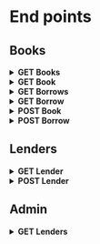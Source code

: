 # End points
## Books
<details>
    <summary><b>GET Books</b></summary>

### Header
```
GET /books
Accept: application/ld+json, application/json
```
### Response
C'est une collection donc le contexte est a changer
```
HTTP/3.0 200 OK
{
    "@context": "schema.org/Book",
    "@id": "/books",
    "@type": "hydra:Collection",
    "hydra:member": [
        {
            "@id": "/books/f7a8c1c9-1e1e-4f4e-9aee-5b6d8a3d8c6a",
            "@type": "Book",
            "isbn": "978-1-56619-909-4",
            "name": "Zero to One",
            "description": "Notes on Startups, or How to Build the Future",
            "author": "Peter Thiel",
            "publicationDate": "2014-09-16T00:00:00+00:00"
        },
        {
            "@id": "/books/c7d8e9f0-1a2b-3c4d-5e6f-7g8h9i0j1k2l",
            "@type": "Book",
            "isbn": "978-1-56619-909-5",
            "name": "Zero to Two",
            "description": "Notes on Startups, or How to Build the Future",
            "author": "Peter Thiel",
            "publicationDate": "2014-09-16T00:00:00+00:00"
        }
    ],
    "hydra:totalItems": 2
}
```
</details>

<details>
<summary><b>GET Book</b></summary>

### Header
```
GET /books/f7a8c1c9-1e1e-4f4e-9aee-5b6d8a3d8c6a
Accept: application/ld+json, application/json
```
### Response

```
HTTP/3.0 200 OK
{
    "@context": "schema.org/Book",
    "@id": "/books/f7a8c1c9-1e1e-4f4e-9aee-5b6d8a3d8c6a",
    "@type": "Book",
    "isbn": "978-1-56619-909-4",
    "name": "Zero to One",
    "description": "Notes on Startups, or How to Build the Future",
    "author": "Peter Thiel",
    "publicationDate": "2014-09-16T00:00:00+00:00"
}
```
</details>

<details>
<summary><b>GET Borrows</b></summary>

### Header
```
GET /books/f7a8c1c9-1e1e-4f4e-9aee-5b6d8a3d8c6a/borrows/
Accept: application/ld+json, application/json
```

### Response
```
HTTP/3.0 200 OK
{
    "@context": "schema.org/BorrowAction",
    "@id": "/books/f7a8c1c9-1e1e-4f4e-9aee-5b6d8a3d8c6a/borrows",
    "@type": "hydra:Collection",
    "hydra:member": [
        {
            "@id": "/borrows/d3e4f5g6-h7i8-9j0k-l1m2-n3o4p5q6r7s",
            "@type": "Borrow",
            "book": "/books/f7a8c1c9-1e1e-4f4e-9aee-5b6d8a3d8c6a",
            "user": "/lenders/a1b2c3d4-e5f6-4g7h-8i9j-k0l1m2n3o4p5",
            "borrowedAt": "2023-10-18T00:00:00+00:00",
            "returnedAt": null
        },
        { ... }
    ],
}
```
</details>
<details>
<summary><b>GET Borrow</b></summary>

### Header
```
GET /borrows/d3e4f5g6-h7i8-9j0k-l1m2-n3o4p5q6r7s
Accept: application/ld+json, application/json
```

### Response
Ajouter l'entete,
Underfetching: je dois faire une requete pour avoir les informations de l'utilisateur et du livre, fournir plus d'information dans la réponse serai plus interessant.
```
HTTP/3.0 200 OK
{
    "@context": "schema.org/BorrowAction",
    "@id": "/borrows/d3e4f5g6-h7i8-9j0k-l1m2-n3o4p5q6r7s",
    "@type": "Borrow",
    "book": "/books/f7a8c1c9-1e1e-4f4e-9aee-5b6d8a3d8c6a",
    "user": "/lenders/a1b2c3d4-e5f6-4g7h-8i9j-k0l1m2n3o4p5",
    "borrowedAt": "2023-10-18T00:00:00+00:00",
    "returnedAt": null
}
```
</details>

<details>
<summary><b>POST Book</b></summary>

### Header
```
POST /books
Accept: application/ld+json, application/json
Content-Type: application/ld+json
Authorization: Bearer <token with role ROLE_ADMIN>
```

### Body
Pas besoin de @contexte pour le post, le serveur connait le contexte.
```
{
    "@context": "schema.org/Book",
    "@type": "Book",
    "isbn": "978-1-56619-909-4",
    "name": "Zero to One",
    "description": "Notes on Startups, or How to Build the Future",
    "author": "Peter Thiel",
    "publicationDate": "2014-09-16T00:00:00+00:00"
}
```

### Response
```
HTTP/3.0 201 Created
{
    "@context": "schema.org/Book",
    "@id": "/books/f7a8c1c9-1e1e-4f4e-9aee-5b6d8a3d8c6a",
    "@type": "Book",
    "isbn": "978-1-56619-909-4",
    "name": "Zero to One",
    "description": "Notes on Startups, or How to Build the Future",
    "author": "Peter Thiel",
    "publicationDate": "2014-09-16T00:00:00+00:00"
}
```
</details>

<details>
    <summary><b>POST Borrow</b></summary>

### Header
```
POST /books/f7a8c1c9-1e1e-4f4e-9aee-5b6d8a3d8c6a/borrows
Accept: application/ld+json, application/json
Content-Type: application/ld+json
Authorization: Bearer <token>
```
## Body
```
{
    "@context": "schema.org/BorrowAction",
    "@type": "Borrow",
    "user": "/lenders/a1b2c3d4-e5f6-4g7h-8i9j-k0l1m2n3o4p5"
}
```

### Response
```
HTTP/3.0 201 Created
{
    "@context": "schema.org/BorrowAction",
    "@id": "/borrows/d3e4f5g6-h7i8-9j0k-l1m2-n3o4p5q6r7s",
    "@type": "Borrow",
    "book": "/books/f7a8c1c9-1e1e-4f4e-9aee-5b6d8a3d8c6a",
    "user": "/lenders/a1b2c3d4-e5f6-4g7h-8i9j-k0l1m2n3o4p5",
    "borrowedAt": "2023-10-18T00:00:00+00:00",
    "returnedAt": null
}
```
</details>

## Lenders
<details>
    <summary><b>GET Lender</b></summary>

### Header
```
GET /lenders/a1b2c3d4-e5f6-4g7h-8i9j-k0l1m2n3o4p5
Accept: application/ld+json, application/json
Authorization: Bearer <token with role ROLE_ADMIN or same uuid>
```
### Response
```
HTTP/3.0 200 OK
{
    "@context": "schema.org/Person",
    "@id": "/lenders/a1b2c3d4-e5f6-4g7h-8i9j-k0l1m2n3o4p5",
    "@type": "User",
    "name": "admin",
    "email": "admin@localhost",
    "roles": [
        "ROLE_ADMIN"
    ]
}
```
</details>

<details>
    <summary><b>POST Lender</b></summary>

### Header
```
POST /lenders
Accept: application/ld+json, application/json
Content-Type: application/ld+json
```
### Body
```
{
    "@context": "schema.org/Person",
    "@type": "User",
    "name": "admin",
    "email": "admin@localhost",
    "password": "admin",
    "roles": [
        "ROLE_ADMIN"
    ]
}
```
### Response
```
HTTP/3.0 201 Created
{
    "@context": "schema.org/Person",
    "@id": "/lenders/a1b2c3d4-e5f6-4g7h-8i9j-k0l1m2n3o4p5",
    "@type": "User",
    "name": "admin",
    "email": "admin@localhost",
    "roles": [
        "ROLE_ADMIN"
    ]
}
```
</details>

## Admin

<details>
    <summary><b>GET Lenders</b></summary>

### Header
```
GET /admin/lenders
Accept: application/ld+json, application/json
Authorization: Bearer <token with role ROLE_ADMIN>
```
### Response
```
HTTP/3.0 200 OK
{
    "@context": "schema.org/Person",
    "@id": "/lenders",
    "@type": "hydra:Collection",
    "hydra:member": [
        {
            "@id": "/lenders/a1b2c3d4-e5f6-4g7h-8i9j-k0l1m2n3o4p5",
            "@type": "User",
            "name": "admin",
            "email": "admin@localhost",
            "roles": [
                "ROLE_ADMIN"
            ]
        },
        {
            "@id": "/lenders/b6c7d8e9-f0a1-2b3c-4d5e-6f7g8h9i0j1",
            "@type": "User",
            "name": "user",
            "email": "user@localhost",
            "roles": [
                "ROLE_USER"
            ]
        }
    ],
    "hydra:totalItems": 2
}
```
</details>